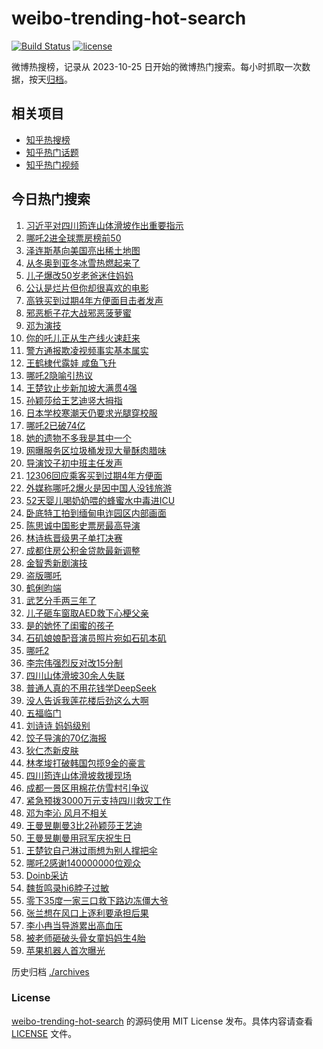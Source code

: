 # weibo-trending-hot-search

[![Build Status](https://github.com/justjavac/weibo-trending-hot-search/workflows/ci/badge.svg?branch=master)](https://github.com/justjavac/weibo-trending-hot-search/actions)
[![license](https://img.shields.io/github/license/justjavac/weibo-trending-hot-search)](https://github.com/justjavac/weibo-trending-hot-search/blob/master/LICENSE)

微博热搜榜，记录从 2023-10-25 日开始的微博热门搜索。每小时抓取一次数据，按天[归档](./archives)。

## 相关项目

- [知乎热搜榜](https://github.com/justjavac/zhihu-trending-top-search)
- [知乎热门话题](https://github.com/justjavac/zhihu-trending-hot-questions)
- [知乎热门视频](https://github.com/justjavac/zhihu-trending-hot-video)

## 今日热门搜索

<!-- BEGIN -->
<!-- 最后更新时间 Sun Feb 09 2025 01:18:10 GMT+0800 (China Standard Time) -->

1. [习近平对四川筠连山体滑坡作出重要指示](https://s.weibo.com//weibo?q=%23%E4%B9%A0%E8%BF%91%E5%B9%B3%E5%AF%B9%E5%9B%9B%E5%B7%9D%E7%AD%A0%E8%BF%9E%E5%B1%B1%E4%BD%93%E6%BB%91%E5%9D%A1%E4%BD%9C%E5%87%BA%E9%87%8D%E8%A6%81%E6%8C%87%E7%A4%BA%23&Refer=new_time)
1. [哪吒2进全球票房榜前50](https://s.weibo.com//weibo?q=%23%E5%93%AA%E5%90%922%E8%BF%9B%E5%85%A8%E7%90%83%E7%A5%A8%E6%88%BF%E6%A6%9C%E5%89%8D50%23&t=31&band_rank=1&Refer=top)
1. [泽连斯基向美国亮出稀土地图](https://s.weibo.com//weibo?q=%23%E6%B3%BD%E8%BF%9E%E6%96%AF%E5%9F%BA%E5%90%91%E7%BE%8E%E5%9B%BD%E4%BA%AE%E5%87%BA%E7%A8%80%E5%9C%9F%E5%9C%B0%E5%9B%BE%23&t=31&band_rank=18&Refer=top)
1. [从冬奥到亚冬冰雪热燃起来了](https://s.weibo.com//weibo?q=%23%E4%BB%8E%E5%86%AC%E5%A5%A5%E5%88%B0%E4%BA%9A%E5%86%AC%E5%86%B0%E9%9B%AA%E7%83%AD%E7%87%83%E8%B5%B7%E6%9D%A5%E4%BA%86%23&t=31&band_rank=3&Refer=top)
1. [儿子爆改50岁老爸迷住妈妈](https://s.weibo.com//weibo?q=%23%E5%84%BF%E5%AD%90%E7%88%86%E6%94%B950%E5%B2%81%E8%80%81%E7%88%B8%E8%BF%B7%E4%BD%8F%E5%A6%88%E5%A6%88%23&t=31&band_rank=25&Refer=top)
1. [公认是烂片但你却很喜欢的电影](https://s.weibo.com//weibo?q=%23%E5%85%AC%E8%AE%A4%E6%98%AF%E7%83%82%E7%89%87%E4%BD%86%E4%BD%A0%E5%8D%B4%E5%BE%88%E5%96%9C%E6%AC%A2%E7%9A%84%E7%94%B5%E5%BD%B1%23&t=31&band_rank=4&Refer=top)
1. [高铁买到过期4年方便面目击者发声](https://s.weibo.com//weibo?q=%23%E9%AB%98%E9%93%81%E4%B9%B0%E5%88%B0%E8%BF%87%E6%9C%9F4%E5%B9%B4%E6%96%B9%E4%BE%BF%E9%9D%A2%E7%9B%AE%E5%87%BB%E8%80%85%E5%8F%91%E5%A3%B0%23&t=31&band_rank=16&Refer=top)
1. [邪恶栀子花大战邪恶菠萝蜜](https://s.weibo.com//weibo?q=%E9%82%AA%E6%81%B6%E6%A0%80%E5%AD%90%E8%8A%B1%E5%A4%A7%E6%88%98%E9%82%AA%E6%81%B6%E8%8F%A0%E8%90%9D%E8%9C%9C&t=31&band_rank=7&Refer=top)
1. [邓为演技](https://s.weibo.com//weibo?q=%E9%82%93%E4%B8%BA%E6%BC%94%E6%8A%80&t=31&band_rank=23&Refer=top)
1. [你的吒儿正从生产线火速赶来](https://s.weibo.com//weibo?q=%23%E4%BD%A0%E7%9A%84%E5%90%92%E5%84%BF%E6%AD%A3%E4%BB%8E%E7%94%9F%E4%BA%A7%E7%BA%BF%E7%81%AB%E9%80%9F%E8%B5%B6%E6%9D%A5%23&t=31&band_rank=2&Refer=top)
1. [警方通报欺凌视频事实基本属实](https://s.weibo.com//weibo?q=%23%E8%AD%A6%E6%96%B9%E9%80%9A%E6%8A%A5%E6%AC%BA%E5%87%8C%E8%A7%86%E9%A2%91%E4%BA%8B%E5%AE%9E%E5%9F%BA%E6%9C%AC%E5%B1%9E%E5%AE%9E%23&t=31&band_rank=10&Refer=top)
1. [王鹤棣代露娃 咸鱼飞升](https://s.weibo.com//weibo?q=%E7%8E%8B%E9%B9%A4%E6%A3%A3%E4%BB%A3%E9%9C%B2%E5%A8%83%20%E5%92%B8%E9%B1%BC%E9%A3%9E%E5%8D%87&t=31&band_rank=11&Refer=top)
1. [哪吒2隐喻引热议](https://s.weibo.com//weibo?q=%23%E5%93%AA%E5%90%922%E9%9A%90%E5%96%BB%E5%BC%95%E7%83%AD%E8%AE%AE%23&t=31&band_rank=8&Refer=top)
1. [王楚钦止步新加坡大满贯4强](https://s.weibo.com//weibo?q=%23%E7%8E%8B%E6%A5%9A%E9%92%A6%E6%AD%A2%E6%AD%A5%E6%96%B0%E5%8A%A0%E5%9D%A1%E5%A4%A7%E6%BB%A1%E8%B4%AF4%E5%BC%BA%23&t=31&band_rank=5&Refer=top)
1. [孙颖莎给王艺迪竖大拇指](https://s.weibo.com//weibo?q=%23%E5%AD%99%E9%A2%96%E8%8E%8E%E7%BB%99%E7%8E%8B%E8%89%BA%E8%BF%AA%E7%AB%96%E5%A4%A7%E6%8B%87%E6%8C%87%23&t=31&band_rank=32&Refer=top)
1. [日本学校寒潮天仍要求光腿穿校服](https://s.weibo.com//weibo?q=%23%E6%97%A5%E6%9C%AC%E5%AD%A6%E6%A0%A1%E5%AF%92%E6%BD%AE%E5%A4%A9%E4%BB%8D%E8%A6%81%E6%B1%82%E5%85%89%E8%85%BF%E7%A9%BF%E6%A0%A1%E6%9C%8D%23&t=31&band_rank=6&Refer=top)
1. [哪吒2已破74亿](https://s.weibo.com//weibo?q=%23%E5%93%AA%E5%90%922%E5%B7%B2%E7%A0%B474%E4%BA%BF%23&t=31&band_rank=17&Refer=top)
1. [她的遗物不多我是其中一个](https://s.weibo.com//weibo?q=%E5%A5%B9%E7%9A%84%E9%81%97%E7%89%A9%E4%B8%8D%E5%A4%9A%E6%88%91%E6%98%AF%E5%85%B6%E4%B8%AD%E4%B8%80%E4%B8%AA&t=31&band_rank=13&Refer=top)
1. [网曝服务区垃圾桶发现大量酥肉腊味](https://s.weibo.com//weibo?q=%23%E7%BD%91%E6%9B%9D%E6%9C%8D%E5%8A%A1%E5%8C%BA%E5%9E%83%E5%9C%BE%E6%A1%B6%E5%8F%91%E7%8E%B0%E5%A4%A7%E9%87%8F%E9%85%A5%E8%82%89%E8%85%8A%E5%91%B3%23&t=31&band_rank=19&Refer=top)
1. [导演饺子初中班主任发声](https://s.weibo.com//weibo?q=%23%E5%AF%BC%E6%BC%94%E9%A5%BA%E5%AD%90%E5%88%9D%E4%B8%AD%E7%8F%AD%E4%B8%BB%E4%BB%BB%E5%8F%91%E5%A3%B0%23&t=31&band_rank=29&Refer=top)
1. [12306回应乘客买到过期4年方便面](https://s.weibo.com//weibo?q=%2312306%E5%9B%9E%E5%BA%94%E4%B9%98%E5%AE%A2%E4%B9%B0%E5%88%B0%E8%BF%87%E6%9C%9F4%E5%B9%B4%E6%96%B9%E4%BE%BF%E9%9D%A2%23&t=31&band_rank=12&Refer=top)
1. [外媒称哪吒2爆火是因中国人没钱旅游](https://s.weibo.com//weibo?q=%23%E5%A4%96%E5%AA%92%E7%A7%B0%E5%93%AA%E5%90%922%E7%88%86%E7%81%AB%E6%98%AF%E5%9B%A0%E4%B8%AD%E5%9B%BD%E4%BA%BA%E6%B2%A1%E9%92%B1%E6%97%85%E6%B8%B8%23&t=31&band_rank=21&Refer=top)
1. [52天婴儿喝奶奶喂的蜂蜜水中毒进ICU](https://s.weibo.com//weibo?q=%2352%E5%A4%A9%E5%A9%B4%E5%84%BF%E5%96%9D%E5%A5%B6%E5%A5%B6%E5%96%82%E7%9A%84%E8%9C%82%E8%9C%9C%E6%B0%B4%E4%B8%AD%E6%AF%92%E8%BF%9BICU%23&t=31&band_rank=22&Refer=top)
1. [卧底特工拍到缅甸电诈园区内部画面](https://s.weibo.com//weibo?q=%23%E5%8D%A7%E5%BA%95%E7%89%B9%E5%B7%A5%E6%8B%8D%E5%88%B0%E7%BC%85%E7%94%B8%E7%94%B5%E8%AF%88%E5%9B%AD%E5%8C%BA%E5%86%85%E9%83%A8%E7%94%BB%E9%9D%A2%23&t=31&band_rank=24&Refer=top)
1. [陈思诚中国影史票房最高导演](https://s.weibo.com//weibo?q=%23%E9%99%88%E6%80%9D%E8%AF%9A%E4%B8%AD%E5%9B%BD%E5%BD%B1%E5%8F%B2%E7%A5%A8%E6%88%BF%E6%9C%80%E9%AB%98%E5%AF%BC%E6%BC%94%23&t=31&band_rank=14&Refer=top)
1. [林诗栋晋级男子单打决赛](https://s.weibo.com//weibo?q=%23%E6%9E%97%E8%AF%97%E6%A0%8B%E6%99%8B%E7%BA%A7%E7%94%B7%E5%AD%90%E5%8D%95%E6%89%93%E5%86%B3%E8%B5%9B%23&t=31&band_rank=25&Refer=top)
1. [成都住房公积金贷款最新调整](https://s.weibo.com//weibo?q=%23%E6%88%90%E9%83%BD%E4%BD%8F%E6%88%BF%E5%85%AC%E7%A7%AF%E9%87%91%E8%B4%B7%E6%AC%BE%E6%9C%80%E6%96%B0%E8%B0%83%E6%95%B4%23&t=31&band_rank=9&Refer=top)
1. [金智秀新剧演技](https://s.weibo.com//weibo?q=%23%E9%87%91%E6%99%BA%E7%A7%80%E6%96%B0%E5%89%A7%E6%BC%94%E6%8A%80%23&t=31&band_rank=27&Refer=top)
1. [盗版哪吒](https://s.weibo.com//weibo?q=%E7%9B%97%E7%89%88%E5%93%AA%E5%90%92&t=31&band_rank=15&Refer=top)
1. [鹤俐昀端](https://s.weibo.com//weibo?q=%23%E9%B9%A4%E4%BF%90%E6%98%80%E7%AB%AF%23&t=31&band_rank=29&Refer=top)
1. [武艺分手两三年了](https://s.weibo.com//weibo?q=%E6%AD%A6%E8%89%BA%E5%88%86%E6%89%8B%E4%B8%A4%E4%B8%89%E5%B9%B4%E4%BA%86&t=31&band_rank=30&Refer=top)
1. [儿子砸车窗取AED救下心梗父亲](https://s.weibo.com//weibo?q=%23%E5%84%BF%E5%AD%90%E7%A0%B8%E8%BD%A6%E7%AA%97%E5%8F%96AED%E6%95%91%E4%B8%8B%E5%BF%83%E6%A2%97%E7%88%B6%E4%BA%B2%23&t=31&band_rank=10&Refer=top)
1. [是的她怀了闺蜜的孩子](https://s.weibo.com//weibo?q=%E6%98%AF%E7%9A%84%E5%A5%B9%E6%80%80%E4%BA%86%E9%97%BA%E8%9C%9C%E7%9A%84%E5%AD%A9%E5%AD%90&t=31&band_rank=35&Refer=top)
1. [石矶娘娘配音演员照片宛如石矶本矶](https://s.weibo.com//weibo?q=%23%E7%9F%B3%E7%9F%B6%E5%A8%98%E5%A8%98%E9%85%8D%E9%9F%B3%E6%BC%94%E5%91%98%E7%85%A7%E7%89%87%E5%AE%9B%E5%A6%82%E7%9F%B3%E7%9F%B6%E6%9C%AC%E7%9F%B6%23&t=31&band_rank=21&Refer=top)
1. [哪吒2](https://s.weibo.com//weibo?q=%E5%93%AA%E5%90%922&t=31&band_rank=36&Refer=top)
1. [李宗伟强烈反对改15分制](https://s.weibo.com//weibo?q=%23%E6%9D%8E%E5%AE%97%E4%BC%9F%E5%BC%BA%E7%83%88%E5%8F%8D%E5%AF%B9%E6%94%B915%E5%88%86%E5%88%B6%23&t=31&band_rank=41&Refer=top)
1. [四川山体滑坡30余人失联](https://s.weibo.com//weibo?q=%23%E5%9B%9B%E5%B7%9D%E5%B1%B1%E4%BD%93%E6%BB%91%E5%9D%A130%E4%BD%99%E4%BA%BA%E5%A4%B1%E8%81%94%23&t=31&band_rank=28&Refer=top)
1. [普通人真的不用花钱学DeepSeek](https://s.weibo.com//weibo?q=%23%E6%99%AE%E9%80%9A%E4%BA%BA%E7%9C%9F%E7%9A%84%E4%B8%8D%E7%94%A8%E8%8A%B1%E9%92%B1%E5%AD%A6DeepSeek%23&t=31&band_rank=20&Refer=top)
1. [没人告诉我莲花楼后劲这么大啊](https://s.weibo.com//weibo?q=%E6%B2%A1%E4%BA%BA%E5%91%8A%E8%AF%89%E6%88%91%E8%8E%B2%E8%8A%B1%E6%A5%BC%E5%90%8E%E5%8A%B2%E8%BF%99%E4%B9%88%E5%A4%A7%E5%95%8A&t=31&band_rank=43&Refer=top)
1. [五福临门](https://s.weibo.com//weibo?q=%E4%BA%94%E7%A6%8F%E4%B8%B4%E9%97%A8&t=31&band_rank=33&Refer=top)
1. [刘诗诗 妈妈级别](https://s.weibo.com//weibo?q=%E5%88%98%E8%AF%97%E8%AF%97%20%E5%A6%88%E5%A6%88%E7%BA%A7%E5%88%AB&t=31&band_rank=42&Refer=top)
1. [饺子导演的70亿海报](https://s.weibo.com//weibo?q=%23%E9%A5%BA%E5%AD%90%E5%AF%BC%E6%BC%94%E7%9A%8470%E4%BA%BF%E6%B5%B7%E6%8A%A5%23&t=31&band_rank=41&Refer=top)
1. [狄仁杰新皮肤](https://s.weibo.com//weibo?q=%E7%8B%84%E4%BB%81%E6%9D%B0%E6%96%B0%E7%9A%AE%E8%82%A4&t=31&band_rank=39&Refer=top)
1. [林孝埈打破韩国包揽9金的豪言](https://s.weibo.com//weibo?q=%23%E6%9E%97%E5%AD%9D%E5%9F%88%E6%89%93%E7%A0%B4%E9%9F%A9%E5%9B%BD%E5%8C%85%E6%8F%BD9%E9%87%91%E7%9A%84%E8%B1%AA%E8%A8%80%23&t=31&band_rank=50&Refer=top)
1. [四川筠连山体滑坡救援现场](https://s.weibo.com//weibo?q=%23%E5%9B%9B%E5%B7%9D%E7%AD%A0%E8%BF%9E%E5%B1%B1%E4%BD%93%E6%BB%91%E5%9D%A1%E6%95%91%E6%8F%B4%E7%8E%B0%E5%9C%BA%23&t=31&band_rank=40&Refer=top)
1. [成都一景区用棉花仿雪村引争议](https://s.weibo.com//weibo?q=%23%E6%88%90%E9%83%BD%E4%B8%80%E6%99%AF%E5%8C%BA%E7%94%A8%E6%A3%89%E8%8A%B1%E4%BB%BF%E9%9B%AA%E6%9D%91%E5%BC%95%E4%BA%89%E8%AE%AE%23&t=31&band_rank=26&Refer=top)
1. [紧急预拨3000万元支持四川救灾工作](https://s.weibo.com//weibo?q=%E7%B4%A7%E6%80%A5%E9%A2%84%E6%8B%A83000%E4%B8%87%E5%85%83%E6%94%AF%E6%8C%81%E5%9B%9B%E5%B7%9D%E6%95%91%E7%81%BE%E5%B7%A5%E4%BD%9C&t=31&band_rank=46&Refer=top)
1. [邓为李沁 风月不相关](https://s.weibo.com//weibo?q=%E9%82%93%E4%B8%BA%E6%9D%8E%E6%B2%81%20%E9%A3%8E%E6%9C%88%E4%B8%8D%E7%9B%B8%E5%85%B3&t=31&band_rank=47&Refer=top)
1. [王曼昱蒯曼3比2孙颖莎王艺迪](https://s.weibo.com//weibo?q=%23%E7%8E%8B%E6%9B%BC%E6%98%B1%E8%92%AF%E6%9B%BC3%E6%AF%942%E5%AD%99%E9%A2%96%E8%8E%8E%E7%8E%8B%E8%89%BA%E8%BF%AA%23&t=31&band_rank=48&Refer=top)
1. [王曼昱蒯曼用冠军庆祝生日](https://s.weibo.com//weibo?q=%23%E7%8E%8B%E6%9B%BC%E6%98%B1%E8%92%AF%E6%9B%BC%E7%94%A8%E5%86%A0%E5%86%9B%E5%BA%86%E7%A5%9D%E7%94%9F%E6%97%A5%23&t=31&band_rank=37&Refer=top)
1. [王楚钦自己淋过雨想为别人撑把伞](https://s.weibo.com//weibo?q=%23%E7%8E%8B%E6%A5%9A%E9%92%A6%E8%87%AA%E5%B7%B1%E6%B7%8B%E8%BF%87%E9%9B%A8%E6%83%B3%E4%B8%BA%E5%88%AB%E4%BA%BA%E6%92%91%E6%8A%8A%E4%BC%9E%23&t=31&band_rank=38&Refer=top)
1. [哪吒2感谢140000000位观众](https://s.weibo.com//weibo?q=%23%E5%93%AA%E5%90%922%E6%84%9F%E8%B0%A2140000000%E4%BD%8D%E8%A7%82%E4%BC%97%23&t=31&band_rank=27&Refer=top)
1. [Doinb采访](https://s.weibo.com//weibo?q=Doinb%E9%87%87%E8%AE%BF&t=31&band_rank=31&Refer=top)
1. [魏哲鸣录hi6脖子过敏](https://s.weibo.com//weibo?q=%23%E9%AD%8F%E5%93%B2%E9%B8%A3%E5%BD%95hi6%E8%84%96%E5%AD%90%E8%BF%87%E6%95%8F%23&t=31&band_rank=34&Refer=top)
1. [零下35度一家三口救下路边冻僵大爷](https://s.weibo.com//weibo?q=%23%E9%9B%B6%E4%B8%8B35%E5%BA%A6%E4%B8%80%E5%AE%B6%E4%B8%89%E5%8F%A3%E6%95%91%E4%B8%8B%E8%B7%AF%E8%BE%B9%E5%86%BB%E5%83%B5%E5%A4%A7%E7%88%B7%23&t=31&band_rank=44&Refer=top)
1. [张兰想在风口上逐利要承担后果](https://s.weibo.com//weibo?q=%23%E5%BC%A0%E5%85%B0%E6%83%B3%E5%9C%A8%E9%A3%8E%E5%8F%A3%E4%B8%8A%E9%80%90%E5%88%A9%E8%A6%81%E6%89%BF%E6%8B%85%E5%90%8E%E6%9E%9C%23&t=31&band_rank=45&Refer=top)
1. [李小冉当导游累出高血压](https://s.weibo.com//weibo?q=%E6%9D%8E%E5%B0%8F%E5%86%89%E5%BD%93%E5%AF%BC%E6%B8%B8%E7%B4%AF%E5%87%BA%E9%AB%98%E8%A1%80%E5%8E%8B&t=31&band_rank=46&Refer=top)
1. [被老师砸破头骨女童妈妈生4胎](https://s.weibo.com//weibo?q=%23%E8%A2%AB%E8%80%81%E5%B8%88%E7%A0%B8%E7%A0%B4%E5%A4%B4%E9%AA%A8%E5%A5%B3%E7%AB%A5%E5%A6%88%E5%A6%88%E7%94%9F4%E8%83%8E%23&t=31&band_rank=48&Refer=top)
1. [苹果机器人首次曝光](https://s.weibo.com//weibo?q=%23%E8%8B%B9%E6%9E%9C%E6%9C%BA%E5%99%A8%E4%BA%BA%E9%A6%96%E6%AC%A1%E6%9B%9D%E5%85%89%23&t=31&band_rank=49&Refer=top)

<!-- END -->

历史归档 [./archives](./archives)

### License

[weibo-trending-hot-search](https://github.com/justjavac/weibo-trending-hot-search) 的源码使用 MIT License
发布。具体内容请查看 [LICENSE](./LICENSE) 文件。
